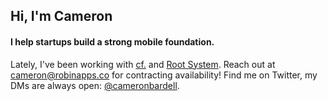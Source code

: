 ## Hi, I'm Cameron
#### I help startups build a strong mobile foundation. 

Lately, I've been working with [cf.](http://www.seeeff.com) and [Root System](https://rootsystem.com). Reach out at cameron@robinapps.co for contracting availability!
Find me on Twitter, my DMs are always open: [@cameronbardell](https://twitter.com/cameronbardell). 

